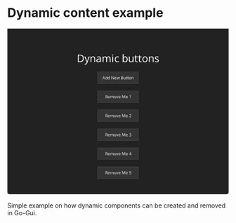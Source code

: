 # Dynamic content example
![dynamic content example](../../assets/go-gui-dynamic-content-example.png)

Simple example on how dynamic components can be created and removed in Go-Gui.